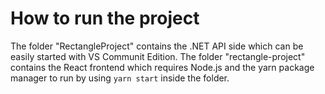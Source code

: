 # How to run the project

The folder "RectangleProject" contains the .NET API side which can be easily started with VS Communit Edition.
The folder "rectangle-project" contains the React frontend which requires Node.js and the yarn package manager to run by using `yarn start` inside the folder.